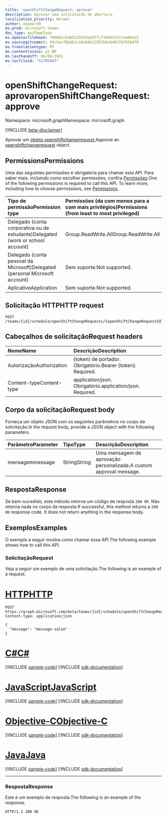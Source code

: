 ```yaml
---
title: 'openShiftChangeRequest: aprovar'
description: Aprovar uma solicitação de abertura.
localization_priority: Normal
author: akumar39
ms.prod: microsoft-teams
doc_type: apiPageType
ms.openlocfilehash: 769665c9a65229d33e287fcf7660157c5aa0b425
ms.sourcegitcommit: 94c4acf8bd03c10a44b12952b6cb4827df55b978
ms.translationtype: MT
ms.contentlocale: pt-BR
ms.lasthandoff: 06/06/2021
ms.locfileid: "52785947"
---
```

# <a name="openshiftchangerequest-approve"></a><span data-ttu-id="1e5c2-103">openShiftChangeRequest: aprovar</span><span class="sxs-lookup"><span data-stu-id="1e5c2-103">openShiftChangeRequest: approve</span></span>

<span data-ttu-id="1e5c2-104">Namespace: microsoft.graph</span><span class="sxs-lookup"><span data-stu-id="1e5c2-104">Namespace: microsoft.graph</span></span>

[!INCLUDE [beta-disclaimer](../../includes/beta-disclaimer.md)]

<span data-ttu-id="1e5c2-105">Aprovar um [objeto openshiftchangerequest.](../resources/openshiftchangerequest.md)</span><span class="sxs-lookup"><span data-stu-id="1e5c2-105">Approve an [openshiftchangerequest](../resources/openshiftchangerequest.md) object.</span></span>

## <a name="permissions"></a><span data-ttu-id="1e5c2-106">Permissions</span><span class="sxs-lookup"><span data-stu-id="1e5c2-106">Permissions</span></span>

<span data-ttu-id="1e5c2-p101">Uma das seguintes permissões é obrigatória para chamar esta API. Para saber mais, incluindo como escolher permissões, confira [Permissões](/graph/permissions-reference).</span><span class="sxs-lookup"><span data-stu-id="1e5c2-p101">One of the following permissions is required to call this API. To learn more, including how to choose permissions, see [Permissions](/graph/permissions-reference).</span></span>

| <span data-ttu-id="1e5c2-109">Tipo de permissão</span><span class="sxs-lookup"><span data-stu-id="1e5c2-109">Permission type</span></span>                        | <span data-ttu-id="1e5c2-110">Permissões (da com menos para a com mais privilégios)</span><span class="sxs-lookup"><span data-stu-id="1e5c2-110">Permissions (from least to most privileged)</span></span> |
|:---------------------------------------|:--------------------------------------------|
| <span data-ttu-id="1e5c2-111">Delegado (conta corporativa ou de estudante)</span><span class="sxs-lookup"><span data-stu-id="1e5c2-111">Delegated (work or school account)</span></span>     | <span data-ttu-id="1e5c2-112">Group.ReadWrite.All</span><span class="sxs-lookup"><span data-stu-id="1e5c2-112">Group.ReadWrite.All</span></span> |
| <span data-ttu-id="1e5c2-113">Delegado (conta pessoal da Microsoft)</span><span class="sxs-lookup"><span data-stu-id="1e5c2-113">Delegated (personal Microsoft account)</span></span> | <span data-ttu-id="1e5c2-114">Sem suporte.</span><span class="sxs-lookup"><span data-stu-id="1e5c2-114">Not supported.</span></span> |
| <span data-ttu-id="1e5c2-115">Aplicativo</span><span class="sxs-lookup"><span data-stu-id="1e5c2-115">Application</span></span>                            | <span data-ttu-id="1e5c2-116">Sem suporte.</span><span class="sxs-lookup"><span data-stu-id="1e5c2-116">Not supported.</span></span> |

## <a name="http-request"></a><span data-ttu-id="1e5c2-117">Solicitação HTTP</span><span class="sxs-lookup"><span data-stu-id="1e5c2-117">HTTP request</span></span>

<!-- { "blockType": "ignored" } -->

```http
POST /teams/{id}/schedule/openShiftChangeRequests/{openShiftChangeRequestId}/approve
```

## <a name="request-headers"></a><span data-ttu-id="1e5c2-118">Cabeçalhos de solicitação</span><span class="sxs-lookup"><span data-stu-id="1e5c2-118">Request headers</span></span>

| <span data-ttu-id="1e5c2-119">Nome</span><span class="sxs-lookup"><span data-stu-id="1e5c2-119">Name</span></span>          | <span data-ttu-id="1e5c2-120">Descrição</span><span class="sxs-lookup"><span data-stu-id="1e5c2-120">Description</span></span>   |
|:--------------|:--------------|
| <span data-ttu-id="1e5c2-121">Autorização</span><span class="sxs-lookup"><span data-stu-id="1e5c2-121">Authorization</span></span> | <span data-ttu-id="1e5c2-p102">{token} de portador. Obrigatório.</span><span class="sxs-lookup"><span data-stu-id="1e5c2-p102">Bearer {token}. Required.</span></span> |
| <span data-ttu-id="1e5c2-124">Content-type</span><span class="sxs-lookup"><span data-stu-id="1e5c2-124">Content-type</span></span> | <span data-ttu-id="1e5c2-p103">application/json. Obrigatório.</span><span class="sxs-lookup"><span data-stu-id="1e5c2-p103">application/json. Required.</span></span> |

## <a name="request-body"></a><span data-ttu-id="1e5c2-127">Corpo da solicitação</span><span class="sxs-lookup"><span data-stu-id="1e5c2-127">Request body</span></span>

<span data-ttu-id="1e5c2-128">Forneça um objeto JSON com os seguintes parâmetros no corpo da solicitação.</span><span class="sxs-lookup"><span data-stu-id="1e5c2-128">In the request body, provide a JSON object with the following parameters.</span></span>

| <span data-ttu-id="1e5c2-129">Parâmetro</span><span class="sxs-lookup"><span data-stu-id="1e5c2-129">Parameter</span></span>    | <span data-ttu-id="1e5c2-130">Tipo</span><span class="sxs-lookup"><span data-stu-id="1e5c2-130">Type</span></span>        | <span data-ttu-id="1e5c2-131">Descrição</span><span class="sxs-lookup"><span data-stu-id="1e5c2-131">Description</span></span> |
|:-------------|:------------|:------------|
|<span data-ttu-id="1e5c2-132">mensagem</span><span class="sxs-lookup"><span data-stu-id="1e5c2-132">message</span></span>|<span data-ttu-id="1e5c2-133">String</span><span class="sxs-lookup"><span data-stu-id="1e5c2-133">String</span></span>|<span data-ttu-id="1e5c2-134">Uma mensagem de aprovação personalizada.</span><span class="sxs-lookup"><span data-stu-id="1e5c2-134">A custom approval message.</span></span>|

## <a name="response"></a><span data-ttu-id="1e5c2-135">Resposta</span><span class="sxs-lookup"><span data-stu-id="1e5c2-135">Response</span></span>

<span data-ttu-id="1e5c2-p104">Se bem-sucedido, este método retorna um código de resposta `200 OK`. Não retorna nada no corpo da resposta.</span><span class="sxs-lookup"><span data-stu-id="1e5c2-p104">If successful, this method returns a `200 OK` response code. It does not return anything in the response body.</span></span>

## <a name="examples"></a><span data-ttu-id="1e5c2-138">Exemplos</span><span class="sxs-lookup"><span data-stu-id="1e5c2-138">Examples</span></span>

<span data-ttu-id="1e5c2-139">O exemplo a seguir mostra como chamar essa API.</span><span class="sxs-lookup"><span data-stu-id="1e5c2-139">The following example shows how to call this API.</span></span>

### <a name="request"></a><span data-ttu-id="1e5c2-140">Solicitação</span><span class="sxs-lookup"><span data-stu-id="1e5c2-140">Request</span></span>

<span data-ttu-id="1e5c2-141">Veja a seguir um exemplo de uma solicitação.</span><span class="sxs-lookup"><span data-stu-id="1e5c2-141">The following is an example of a request.</span></span>

# <a name="http"></a>[<span data-ttu-id="1e5c2-142">HTTP</span><span class="sxs-lookup"><span data-stu-id="1e5c2-142">HTTP</span></span>](#tab/http)
<!-- {
  "blockType": "request",
  "name": "openshiftchangerequest_approve"
}-->

```http
POST https://graph.microsoft.com/beta/teams/{id}/schedule/openShiftChangeRequests/{openShiftChangeRequestId}/approve
Content-type: application/json

{
  "message": "message-value"
}
```
# <a name="c"></a>[<span data-ttu-id="1e5c2-143">C#</span><span class="sxs-lookup"><span data-stu-id="1e5c2-143">C#</span></span>](#tab/csharp)
[!INCLUDE [sample-code](../includes/snippets/csharp/openshiftchangerequest-approve-csharp-snippets.md)]
[!INCLUDE [sdk-documentation](../includes/snippets/snippets-sdk-documentation-link.md)]

# <a name="javascript"></a>[<span data-ttu-id="1e5c2-144">JavaScript</span><span class="sxs-lookup"><span data-stu-id="1e5c2-144">JavaScript</span></span>](#tab/javascript)
[!INCLUDE [sample-code](../includes/snippets/javascript/openshiftchangerequest-approve-javascript-snippets.md)]
[!INCLUDE [sdk-documentation](../includes/snippets/snippets-sdk-documentation-link.md)]

# <a name="objective-c"></a>[<span data-ttu-id="1e5c2-145">Objective-C</span><span class="sxs-lookup"><span data-stu-id="1e5c2-145">Objective-C</span></span>](#tab/objc)
[!INCLUDE [sample-code](../includes/snippets/objc/openshiftchangerequest-approve-objc-snippets.md)]
[!INCLUDE [sdk-documentation](../includes/snippets/snippets-sdk-documentation-link.md)]

# <a name="java"></a>[<span data-ttu-id="1e5c2-146">Java</span><span class="sxs-lookup"><span data-stu-id="1e5c2-146">Java</span></span>](#tab/java)
[!INCLUDE [sample-code](../includes/snippets/java/openshiftchangerequest-approve-java-snippets.md)]
[!INCLUDE [sdk-documentation](../includes/snippets/snippets-sdk-documentation-link.md)]

---


### <a name="response"></a><span data-ttu-id="1e5c2-147">Resposta</span><span class="sxs-lookup"><span data-stu-id="1e5c2-147">Response</span></span>

<span data-ttu-id="1e5c2-148">Este é um exemplo de resposta.</span><span class="sxs-lookup"><span data-stu-id="1e5c2-148">The following is an example of the response.</span></span>
<!-- {
  "blockType": "response"
} -->

```http
HTTP/1.1 200 OK
```

<!-- uuid: 16cd6b66-4b1a-43a1-adaf-3a886856ed98
2019-02-04 14:57:30 UTC -->
<!-- {
  "type": "#page.annotation",
  "description": "openShiftChangeRequest: approve",
  "keywords": "",
  "section": "documentation",
  "tocPath": ""
}-->


